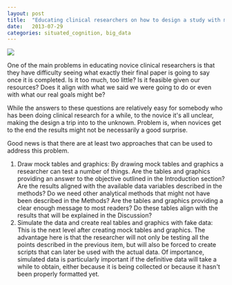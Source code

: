 ```yaml
---
layout: post
title:  "Educating clinical researchers on how to design a study with mock tables & graphics as well as simulated data"
date:   2013-07-29
categories: situated_cognition, big_data
---
```


![](http://www.briansolis.com/wp-content/uploads/2012/12/shutterstock_114480370.jpg)

One of the main problems in educating novice clinical researchers is that they have difficulty seeing what exactly their final paper is going to say once it is completed. Is it too much, too little? Is it feasible given our resources? Does it align with what we said we were going to do or even with what our real goals might be?

While the answers to these questions are relatively easy for somebody who has been doing clinical research for a while, to the novice it's all unclear, making the design a trip into to the unknown. Problem is, when novices get to the end the results might not be necessarily a good surprise.

Good news is that there are at least two approaches that can be used to address this problem.

1. Draw mock tables and graphics: By drawing mock tables and graphics a researcher can test a number of things. Are the tables and graphics providing an answer to the objective outlined in the Introduction section? Are the results aligned with the available data variables described in the methods? Do we need other analytical methods that might not have been described in the Methods? Are the tables and graphics providing a clear enough message to most readers? Do these tables align with the results that will be explained in the Discussion?
2. Simulate the data and create real tables and graphics with fake data: This is the next level after creating mock tables and graphics. The advantage here is that the researcher will not only be testing all the points described in the previous item, but will also be forced to create scripts that can later be used with the actual data. Of importance, simulated data is particularly important if the definitive data will take a while to obtain, either because it is being collected or because it hasn't been properly formatted yet.